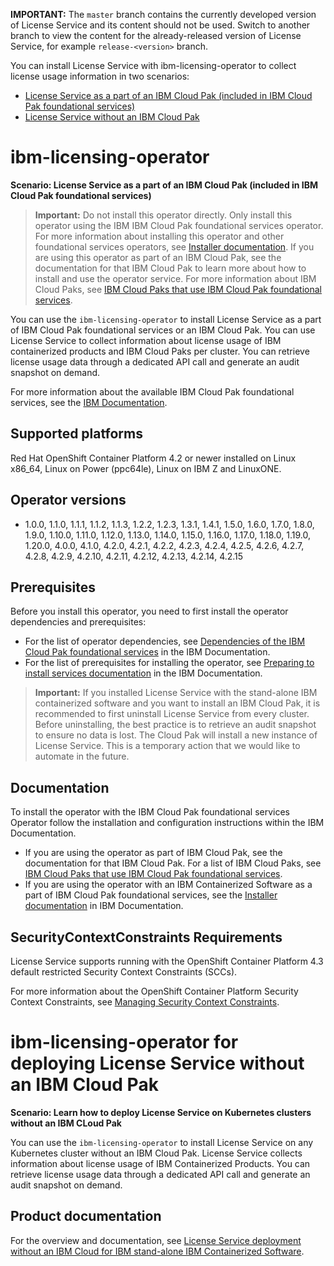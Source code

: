 **IMPORTANT:** The `master` branch contains the currently developed version of License Service and its content should not be used. Switch to another branch to view the content for the already-released version of License Service, for example `release-<version>` branch.

You can install License Service with ibm-licensing-operator to collect license usage information in two scenarios:

- [License Service as a part of an IBM Cloud Pak (included in IBM Cloud Pak foundational services)](#ibm-licensing-operator)
- [License Service without an IBM Cloud Pak](#ibm-licensing-operator-for-deploying-license-service-without-an-ibm-cloud-pak)

# ibm-licensing-operator

<b>Scenario: License Service as a part of an IBM Cloud Pak (included in IBM Cloud Pak foundational services)</b>

> **Important:** Do not install this operator directly. Only install this operator using the IBM IBM Cloud Pak foundational services operator. For more information about installing this operator and other foundational services operators, see [Installer documentation](http://ibm.biz/cpcs_opinstall). If you are using this operator as part of an IBM Cloud Pak, see the documentation for that IBM Cloud Pak to learn more about how to install and use the operator service. For more information about IBM Cloud Paks, see [IBM Cloud Paks that use IBM Cloud Pak foundational services](http://ibm.biz/cpcs_cloudpaks).

You can use the `ibm-licensing-operator` to install License Service as a part of IBM Cloud Pak foundational services or an IBM Cloud Pak. You can use License Service to collect information about license usage of IBM containerized products and IBM Cloud Paks per cluster. You can retrieve license usage data through a dedicated API call and generate an audit snapshot on demand.

For more information about the available IBM Cloud Pak foundational services, see the [IBM Documentation](http://ibm.biz/cpcsdocs).

## Supported platforms

Red Hat OpenShift Container Platform 4.2 or newer installed on Linux x86_64, Linux on Power (ppc64le), Linux on IBM Z and LinuxONE.

## Operator versions

- 1.0.0, 1.1.0, 1.1.1, 1.1.2, 1.1.3, 1.2.2, 1.2.3, 1.3.1, 1.4.1, 1.5.0, 1.6.0, 1.7.0, 1.8.0, 1.9.0, 1.10.0, 1.11.0, 1.12.0, 1.13.0, 1.14.0, 1.15.0, 1.16.0, 1.17.0, 1.18.0, 1.19.0, 1.20.0, 4.0.0, 4.1.0, 4.2.0, 4.2.1, 4.2.2, 4.2.3, 4.2.4, 4.2.5, 4.2.6, 4.2.7, 4.2.8, 4.2.9, 4.2.10, 4.2.11, 4.2.12, 4.2.13, 4.2.14, 4.2.15

## Prerequisites

Before you install this operator, you need to first install the operator dependencies and prerequisites:

- For the list of operator dependencies, see [Dependencies of the IBM Cloud Pak foundational services](http://ibm.biz/cpcs_opdependencies) in the IBM Documentation.
- For the list of prerequisites for installing the operator, see [Preparing to install services documentation](http://ibm.biz/cpcs_opinstprereq) in the IBM Documentation.

> **Important:** If you installed License Service with the stand-alone IBM containerized software and you want to install an IBM Cloud Pak, it is recommended to first uninstall License Service from every cluster. Before uninstalling, the best practice is to retrieve an audit snapshot to ensure no data is lost. The Cloud Pak will install a new instance of License Service. This is a temporary action that we would like to automate in the future.

## Documentation

To install the operator with the IBM Cloud Pak foundational services Operator follow the installation and configuration instructions within the IBM Documentation.

- If you are using the operator as part of IBM Cloud Pak, see the documentation for that IBM Cloud Pak. For a list of IBM Cloud Paks, see [IBM Cloud Paks that use IBM Cloud Pak foundational services](http://ibm.biz/cpcs_cloudpaks).
- If you are using the operator with an IBM Containerized Software as a part of IBM Cloud Pak foundational services, see the [Installer documentation](http://ibm.biz/cpcs_opinstall) in IBM Documentation.

## SecurityContextConstraints Requirements

License Service supports running with the OpenShift Container Platform 4.3 default restricted Security Context Constraints (SCCs).

For more information about the OpenShift Container Platform Security Context Constraints, see [Managing Security Context Constraints](https://docs.openshift.com/container-platform/4.3/authentication/managing-security-context-constraints.html).

# ibm-licensing-operator for deploying License Service without an IBM Cloud Pak

<!--- This documentation is linked under the following short link: https://ibm.biz/license_service4containers. If content is moved update the link through the: Hybrid Cloud ID Team
--->

<b>Scenario: Learn how to deploy License Service on Kubernetes clusters without an IBM CLoud Pak</b>

You can use the `ibm-licensing-operator` to install License Service on any Kubernetes cluster without an IBM Cloud Pak. License Service collects information about license usage of IBM Containerized Products. You can retrieve license usage data through a dedicated API call and generate an audit snapshot on demand.

## Product documentation

For the overview and documentation, see [License Service deployment without an IBM Cloud for IBM stand-alone IBM Containerized Software](https://ibm.biz/license_service4containers).

<!--- The short link: https://ibm.biz/license_service4containers contains documentation for License Service stand-alond intended for IBM stand alone COntainerized Software. To have this link updated contact the Foundational services ID team, manager: Dan Hawkins.
--->

